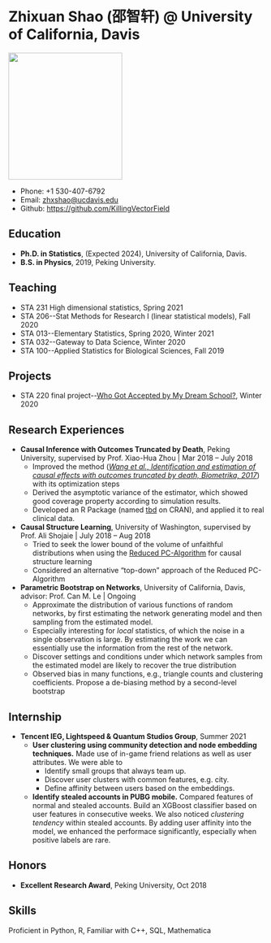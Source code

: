 # Zhixuan Shao (邵智轩) @ University of California, Davis

<img src="https://statistics.ucdavis.edu/sites/g/files/dgvnsk5166/files/styles/sf_profile/public/images/person/SHAO%2C%20Zhixuan.jpg?h=3bffa19b&itok=YvegL7Zo" width = "224" height = "250" />

* Phone: +1 530-407-6792
* Email: zhxshao@ucdavis.edu
* Github: <https://github.com/KillingVectorField>

## Education
* **Ph.D. in Statistics**, (Expected 2024), University of California, Davis.
* **B.S. in Physics**, 2019, Peking University.

## Teaching
* STA 231 High dimensional statistics, Spring 2021
* STA 206--Stat Methods for Research I (linear statistical models), Fall 2020
* STA 013--Elementary Statistics, Spring 2020, Winter 2021
* STA 032--Gateway to Data Science, Winter 2020
* STA 100--Applied Statistics for Biological Sciences, Fall 2019

## Projects
* STA 220 final project--[Who Got Accepted by My Dream School?](https://yidongzhou.github.io/projects.html), Winter 2020

## Research Experiences
* **Causal Inference with Outcomes Truncated by Death**, Peking University, supervised by Prof. Xiao-Hua Zhou | Mar 2018 – July 2018
  + Improved the method ([*Wang et al., Identification and estimation of causal effects with outcomes truncated by death, Biometrika, 2017*](https://doi.org/10.1093/biomet/asx034)) with its optimization steps
  + Derived the asymptotic variance of the estimator, which showed good coverage property according to simulation results.
  + Developed an R Package (named [tbd](https://cran.r-project.org/web/packages/tbd/index.html) on CRAN), and applied it to real clinical data.
* **Causal Structure Learning**, University of Washington, supervised by Prof. Ali Shojaie | July 2018 – Aug 2018
  + Tried to seek the lower bound of the volume of unfaithful distributions when using the [Reduced PC-Algorithm](https://arxiv.org/abs/1806.06209) for causal structure learning
  + Considered an alternative “top-down” approach of the Reduced PC-Algorithm
* **Parametric Bootstrap on Networks**, University of California, Davis, advisor: Prof. Can M. Le | Ongoing
  + Approximate the distribution of various functions of random networks, by first estimating the network generating model and then sampling from the estimated model.
  + Especially interesting for *local* statistics, of which the noise in a single observation is large. By estimating the work we can essentially use the information from the rest of the network.
  + Discover settings and conditions under which network samples from the estimated model are likely to recover the true distribution
  + Observed bias in many functions, e.g., triangle counts and clustering coefficients. Propose a de-biasing method by a second-level bootstrap

## Internship
* **Tencent IEG, Lightspeed & Quantum Studios Group**, Summer 2021
  + **User clustering using community detection and node embedding techniques.** Made use of in-game friend relations as well as user attributes. We were able to
    - Identify small groups that always team up.
    - Discover user clusters with common features, e.g. city.
    - Define affinity between users based on the embeddings.
  + **Identify stealed accounts in PUBG mobile.** Compared features of normal and stealed accounts. Build an XGBoost classifier based on user features in consecutive weeks. We also noticed *clustering tendency* within stealed accounts. By adding user affinity into the model, we enhanced the performace significantly, especially when positive labels are rare.

## Honors
* **Excellent Research Award**, Peking University, Oct 2018

## Skills
Proficient in Python, R, Familiar with C++, SQL, Mathematica

